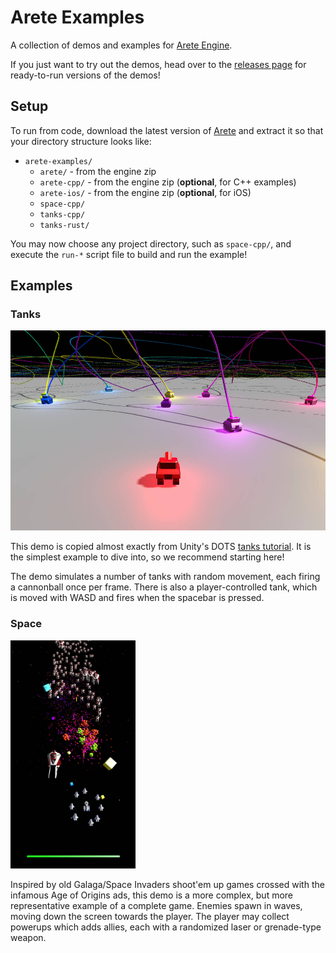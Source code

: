 # Arete Examples

A collection of demos and examples for [Arete Engine](https://github.com/aretegames/arete-engine).

If you just want to try out the demos, head over to the [releases page](https://github.com/aretegames/arete-examples/releases) for ready-to-run versions of the demos!

## Setup

To run from code, download the latest version of [Arete](https://github.com/aretegames/arete-engine/releases/tag/v0.1.0) and extract it so that your directory structure looks like:

- `arete-examples/`
    - `arete/` - from the engine zip
    - `arete-cpp/` - from the engine zip (**optional**, for C++ examples)
    - `arete-ios/` - from the engine zip (**optional**, for iOS)
    - `space-cpp/`
    - `tanks-cpp/`
    - `tanks-rust/`

You may now choose any project directory, such as `space-cpp/`, and execute the `run-*` script file to build and run the example!

## Examples

### Tanks

<img src="assets/tanks.jpg" height="320">

This demo is copied almost exactly from Unity's DOTS [tanks tutorial](https://github.com/Unity-Technologies/EntityComponentSystemSamples/blob/master/EntitiesSamples/Assets/Tutorials/Tanks/README.md). It is the simplest example to dive into, so we recommend starting here!

The demo simulates a number of tanks with random movement, each firing a cannonball once per frame. There is also a player-controlled tank, which is moved with WASD and fires when the spacebar is pressed.

### Space

<img src="assets/space.jpg" width="200">

Inspired by old Galaga/Space Invaders shoot'em up games crossed with the infamous Age of Origins ads, this demo is a more complex, but more representative example of a complete game. Enemies spawn in waves, moving down the screen towards the player. The player may collect powerups which adds allies, each with a randomized laser or grenade-type weapon. 
